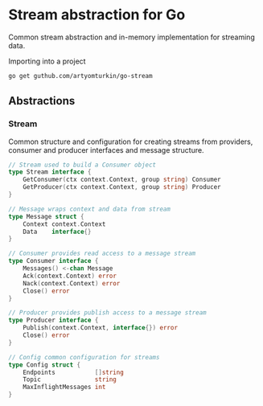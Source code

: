 # Stream abstraction for Go

Common stream abstraction and in-memory implementation for streaming data.

Importing into a project
```sh
go get guthub.com/artyomturkin/go-stream
```

## Abstractions

### Stream
Common structure and configuration for creating streams from providers, consumer and producer interfaces and message structure.

```go
// Stream used to build a Consumer object
type Stream interface {
	GetConsumer(ctx context.Context, group string) Consumer
	GetProducer(ctx context.Context, group string) Producer
}

// Message wraps context and data from stream
type Message struct {
	Context context.Context
	Data    interface{}
}

// Consumer provides read access to a message stream
type Consumer interface {
	Messages() <-chan Message
	Ack(context.Context) error
	Nack(context.Context) error
	Close() error
}

// Producer provides publish access to a message stream
type Producer interface {
	Publish(context.Context, interface{}) error
	Close() error
}

// Config common configuration for streams
type Config struct {
	Endpoints           []string
	Topic               string
	MaxInflightMessages int
}
```
